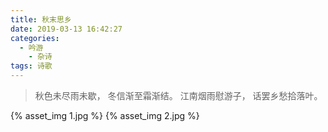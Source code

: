 ```yaml
---
title: 秋末思乡
date: 2019-03-13 16:42:27
categories:
  - 吟游
    - 杂诗
tags: 诗歌
---
```


> 秋色未尽雨未歇，
> 冬信渐至霜渐结。
> 江南烟雨慰游子，
> 话罢乡愁拾落叶。

{% asset_img 1.jpg %}
{% asset_img 2.jpg %}
